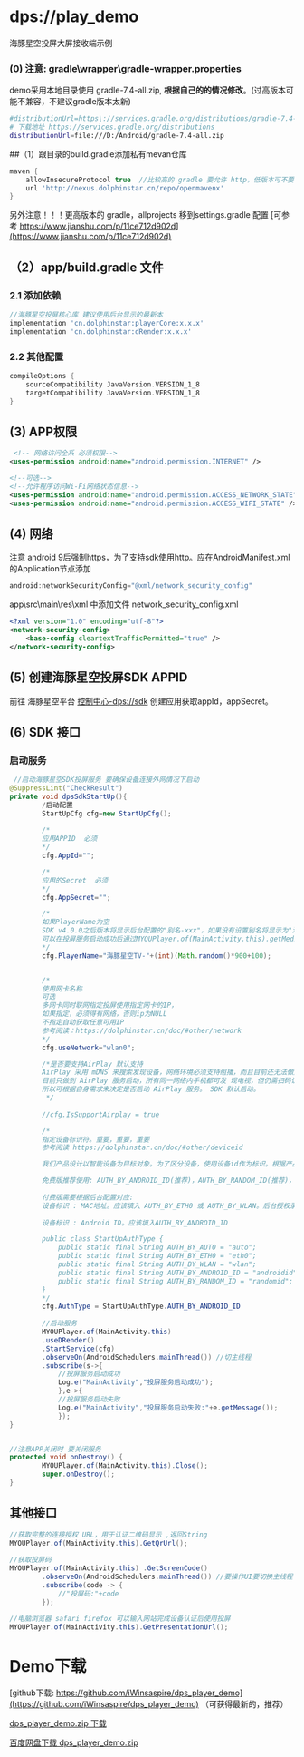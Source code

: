 # dps://play_demo

海豚星空投屏大屏接收端示例

### (0) 注意: gradle\wrapper\gradle-wrapper.properties 
demo采用本地目录使用 gradle-7.4-all.zip, **根据自己的的情况修改**。(过高版本可能不兼容，不建议gradle版本太新)
```bash 
#distributionUrl=https\://services.gradle.org/distributions/gradle-7.4-all.zip
# 下载地址 https://services.gradle.org/distributions
distributionUrl=file:///D:/Android/gradle-7.4-all.zip
```

##（1）跟目录的build.gradle添加私有mevan仓库
```groovy
maven {
    allowInsecureProtocol true  //比较高的 gradle 要允许 http，低版本可不要
    url 'http://nexus.dolphinstar.cn/repo/openmavenx'
}
```
另外注意！！！更高版本的 gradle，allprojects 移到settings.gradle 配置 [可参考 https://www.jianshu.com/p/11ce712d902d](https://www.jianshu.com/p/11ce712d902d)


## （2）app/build.gradle 文件

### 2.1 添加依赖
```groovy
//海豚星空投屏核心库 建议使用后台显示的最新本
implementation 'cn.dolphinstar:playerCore:x.x.x'
implementation 'cn.dolphinstar:dRender:x.x.x'
```

### 2.2 其他配置

```groovy
compileOptions {
    sourceCompatibility JavaVersion.VERSION_1_8
    targetCompatibility JavaVersion.VERSION_1_8
}
```

## (3) APP权限
```xml
 <!-- 网络访问全系 必须权限-->
<uses-permission android:name="android.permission.INTERNET" />

<!--可选-->
<!--允许程序访问Wi-Fi网络状态信息-->
<uses-permission android:name="android.permission.ACCESS_NETWORK_STATE" />
<uses-permission android:name="android.permission.ACCESS_WIFI_STATE" />
```


## (4) 网络
注意 android 9后强制https，为了支持sdk使用http。应在AndroidManifest.xml的Application节点添加
```groovy
android:networkSecurityConfig="@xml/network_security_config"
```
app\src\main\res\xml 中添加文件 network_security_config.xml

```xml
<?xml version="1.0" encoding="utf-8"?>
<network-security-config>
    <base-config cleartextTrafficPermitted="true" />
</network-security-config>
```

## (5) 创建海豚星空投屏SDK APPID

前往 海豚星空平台 [控制中心-dps://sdk](https://client.dolphinstar.cn/) 创建应用获取appId，appSecret。

## (6) SDK 接口

### 启动服务
```java
 //启动海豚星空SDK投屏服务 要确保设备连接外网情况下启动
@SuppressLint("CheckResult")
private void dpsSdkStartUp(){
        /启动配置
        StartUpCfg cfg=new StartUpCfg();
        
        /*
        应用APPID  必须        
        */
        cfg.AppId="";

        /*
        应用的Secret  必须
        */
        cfg.AppSecret=""; 

        /*
        如果PlayerName为空
        SDK v4.0.0之后版本将显示后台配置的"别名-xxx"，如果没有设置别名将显示为"海豚星空TV-xxx" 
        可以在投屏服务启动成功后通过MYOUPlayer.of(MainActivity.this).getMediaRenderName()获取
        */
        cfg.PlayerName="海豚星空TV-"+(int)(Math.random()*900+100);


        /*
        使用网卡名称 
        可选 
        多网卡同时联网指定投屏使用指定网卡的IP，
        如果指定，必须得有网络，否则ip为NULL 
        不指定自动获取任意可用IP
        参考阅读：https://dolphinstar.cn/doc/#other/network
        */
        cfg.useNetwork="wlan0";

        /*是否要支持AirPlay 默认支持
        AirPlay 采用 mDNS 来搜索发现设备，网络环境必须支持组播，而且目前还无法做到像 DLNA 那样扫码后的设备一对一发现，
        目前只做到 AirPlay 服务启动，所有同一网络内手机都可发 现电视，但仍需扫码认证才可投屏。 
        所以可根据自身需求来决定是否启动 AirPlay 服务。 SDK 默认启动。
         */
        
        //cfg.IsSupportAirplay = true

        /*
        指定设备标识符。重要，重要，重要
        参考阅读 https://dolphinstar.cn/doc/#other/deviceid

        我们产品设计以智能设备为目标对象。为了区分设备，使用设备id作为标识。根据产品需要，我们目前支持多种形式的设备标识。

        免费版推荐使用: AUTH_BY_ANDROID_ID(推荐)，AUTH_BY_RANDOM_ID(推荐)，AUTH_BY_AUTO(默认)
        
        付费版需要根据后台配置对应:
        设备标识 : MAC地址。应该填入 AUTH_BY_ETH0 或 AUTH_BY_WLAN。后台授权录入有线网卡MAC则指定为 AUTH_BY_ETH0，无线网卡MAC则指定为AUTH_BY_WLAN。
        
        设备标识 : Android ID。应该填入AUTH_BY_ANDROID_ID

        public class StartUpAuthType {
            public static final String AUTH_BY_AUTO = "auto";
            public static final String AUTH_BY_ETH0 = "eth0";
            public static final String AUTH_BY_WLAN = "wlan";
            public static final String AUTH_BY_ANDROID_ID = "androidid";
            public static final String AUTH_BY_RANDOM_ID = "randomid";
        }
        */
        cfg.AuthType = StartUpAuthType.AUTH_BY_ANDROID_ID
        
        //启动服务
        MYOUPlayer.of(MainActivity.this)
        .useDRender()
        .StartService(cfg)
        .observeOn(AndroidSchedulers.mainThread()) //切主线程
        .subscribe(s->{
            //投屏服务启动成功
            Log.e("MainActivity","投屏服务启动成功");
            },e->{
            //投屏服务启动失败
            Log.e("MainActivity","投屏服务启动失败:"+e.getMessage());
            });
}


//注意APP关闭时 要关闭服务
protected void onDestroy() {
        MYOUPlayer.of(MainActivity.this).Close();
        super.onDestroy();
}
```

## 其他接口
```java
//获取完整的连接授权 URL，用于认证二维码显示 ,返回String
MYOUPlayer.of(MainActivity.this).GetQrUrl();
  
//获取投屏码
MYOUPlayer.of(MainActivity.this) .GetScreenCode()
        .observeOn(AndroidSchedulers.mainThread()) //要操作UI要切换主线程
        .subscribe(code -> {
            //"投屏码:"+code 
        });

//电脑浏览器 safari firefox 可以输入网站完成设备认证后使用投屏
MYOUPlayer.of(MainActivity.this).GetPresentationUrl();
```

# Demo下载
[github下载: https://github.com/iWinsaspire/dps_player_demo](https://github.com/iWinsaspire/dps_player_demo) （可获得最新的，推荐）

[dps_player_demo.zip 下载](https://dolphinstar.cn/fs/demo/dps_player_demo.zip)

[百度网盘下载 dps_player_demo.zip](https://pan.baidu.com/s/1QAIQtLu394F-xc6BYTty8g?pwd=idps)
